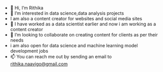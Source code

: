 - 👋 Hi, I’m Rithika 
- 👀 I’m interested in data science,data analysis projects
- I am also a content creator for websites and social media sites 
- 🌱 I have worked as a data scientist earlier and now i am working as a content creator 
- 💞️ I’m looking to collaborate on creating content for clients as per their needs
- i am also open for data science and machine learning model development jobs
- 📫 You can reach me out by sending an email to rithika.naavigo@gmail.com

<!---
rithikaa15/rithikaa15 is a ✨ special ✨ repository because its `README.md` (this file) appears on your GitHub profile.
You can click the Preview link to take a look at your changes.
--->
